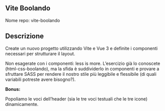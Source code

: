 ## Vite Boolando

Nome repo: vite-boolando

## Descrizione

Create un nuovo progetto utilizzando Vite e Vue 3 e definite i componenti necessari per strutturare il layout.

Non esagerate con i componenti: less is more.
L’esercizio già lo conoscete (html-css-boolando), ma la sfida è suddividerlo in componenti e provare a sfruttare SASS per rendere il nostro stile più leggibile e flessibile (di quali variabili potreste avere bisogno?).

**Bonus:**

Popoliamo le voci dell’header (sia le tre voci testuali che le tre icone) dinamicamente.
